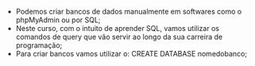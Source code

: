 * Podemos criar bancos de dados manualmente em softwares como o phpMyAdmin ou por SQL;
* Neste curso, com o intuito de aprender SQL, vamos utilizar os comandos de query que vão servir ao longo da sua carreira de programação;
* Para criar bancos vamos utilizar o: CREATE DATABASE nomedobanco;